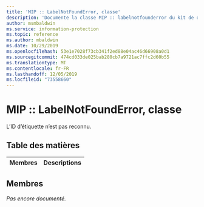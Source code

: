 ```yaml
---
title: 'MIP :: LabelNotFoundError, classe'
description: 'Documente la classe MIP :: labelnotfounderror du kit de développement logiciel (SDK) Microsoft Information Protection (MIP).'
author: msmbaldwin
ms.service: information-protection
ms.topic: reference
ms.author: mbaldwin
ms.date: 10/29/2019
ms.openlocfilehash: 53e1e7028f73cb341f2ed88e04ac46d66908a0d1
ms.sourcegitcommit: 474cd033de025bab280cb7a9721ac7ffc2d60b55
ms.translationtype: MT
ms.contentlocale: fr-FR
ms.lasthandoff: 12/05/2019
ms.locfileid: "73558660"
---
```

# <a name="class-miplabelnotfounderror"></a>MIP :: LabelNotFoundError, classe 
L’ID d’étiquette n’est pas reconnu.
  
## <a name="summary"></a>Table des matières
 Membres                        | Descriptions                                
--------------------------------|---------------------------------------------
  
## <a name="members"></a>Membres
_Pas encore documenté._
